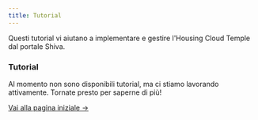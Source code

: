 ```yaml
---
title: Tutorial
---
```


Questi tutorial vi aiutano a implementare e gestire l'Housing Cloud Temple dal portale Shiva.

<div class="card">
  <h3>Tutorial</h3>
  <p>Al momento non sono disponibili tutorial, ma ci stiamo lavorando attivamente. Tornate presto per saperne di più!</p>
  <a href="../" class="card-link">Vai alla pagina iniziale &rarr;</a>
</div>
